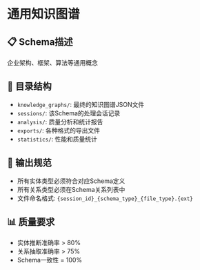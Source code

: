 # 通用知识图谱

## 📋 Schema描述
企业架构、框架、算法等通用概念

## 📁 目录结构
- `knowledge_graphs/`: 最终的知识图谱JSON文件
- `sessions/`: 该Schema的处理会话记录
- `analysis/`: 质量分析和统计报告
- `exports/`: 各种格式的导出文件
- `statistics/`: 性能和质量统计

## 🎯 输出规范
- 所有实体类型必须符合对应Schema定义
- 所有关系类型必须在Schema关系列表中
- 文件命名格式: `{session_id}_{schema_type}_{file_type}.{ext}`

## 📊 质量要求
- 实体推断准确率 > 80%
- 关系抽取准确率 > 75%
- Schema一致性 = 100%
